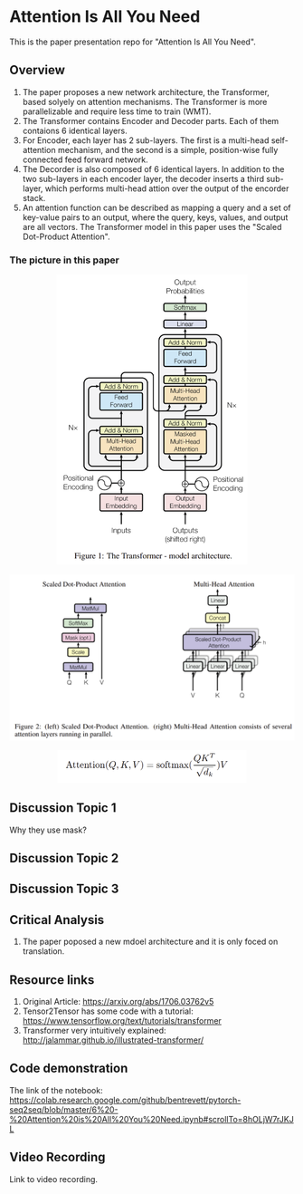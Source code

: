 # Attention Is All You Need
This is the paper presentation repo for "Attention Is All You Need".


## Overview

1. The paper proposes a new network architecture, the Transformer, based solyely on attention mechanisms. The Transformer is more parallelizable and require less time to train (WMT).
2. The Transformer contains Encoder and Decoder parts. Each of them contaions 6 identical layers.
3. For Encoder, each layer has 2 sub-layers. The first is a multi-head self-attention mechanism, and the second is a simple, position-wise fully connected feed forward network.
4. The Decorder is also composed of 6 identical layers. In addition to the two sub-layers in each encoder layer, the decoder inserts a third sub-layer, which performs multi-head attion over the output of the encorder stack.
5. An attention function can be described as mapping a query and a set of key-value pairs to an output, where the query, keys, values, and output are all vectors. The Transformer model in this paper uses the "Scaled Dot-Product Attention".


### The picture in this paper

<div align=center><img src="img/1.png" style="zoom:50%" />  
<p></p>
<img src="img/2.png" style="zoom:50%" />
<p></p>
<img src="img/3.png" style="zoom:50%" />
</div>


## Discussion Topic 1

Why they use mask?

## Discussion Topic 2



## Discussion Topic 3




## Critical Analysis

1. The paper poposed a new mdoel architecture and it is only foced on translation.



## Resource links

1. Original Article: https://arxiv.org/abs/1706.03762v5
2. Tensor2Tensor has some code with a tutorial: https://www.tensorflow.org/text/tutorials/transformer
3. Transformer very intuitively explained: http://jalammar.github.io/illustrated-transformer/


## Code demonstration

The link of the notebook: https://colab.research.google.com/github/bentrevett/pytorch-seq2seq/blob/master/6%20-%20Attention%20is%20All%20You%20Need.ipynb#scrollTo=8hOLjW7rJKJL

## Video Recording

Link to video recording.
